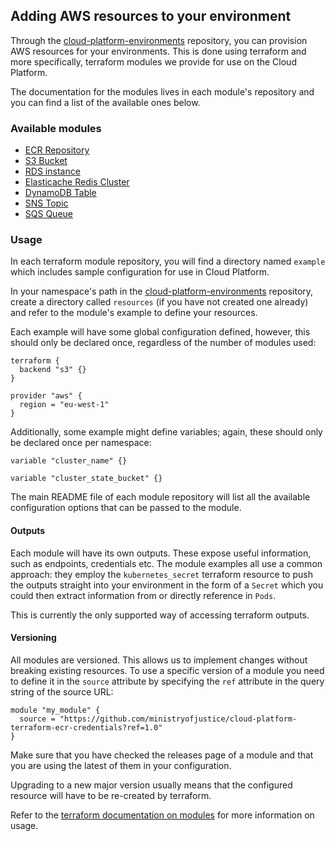 ## Adding AWS resources to your environment

Through the [cloud-platform-environments](https://github.com/ministryofjustice/cloud-platform-environments/) repository, you can provision AWS resources for your environments. This is done using terraform and more specifically, terraform modules we provide for use on the Cloud Platform.

The documentation for the modules lives in each module's repository and you can find a list of the available ones below.

### Available modules

- [ECR Repository](https://github.com/ministryofjustice/cloud-platform-terraform-ecr-credentials)
- [S3 Bucket](https://github.com/ministryofjustice/cloud-platform-terraform-s3-bucket)
- [RDS instance](https://github.com/ministryofjustice/cloud-platform-terraform-rds-instance)
- [Elasticache Redis Cluster](https://github.com/ministryofjustice/cloud-platform-terraform-elasticache-cluster)
- [DynamoDB Table](https://github.com/ministryofjustice/cloud-platform-terraform-dynamodb-cluster)
- [SNS Topic](https://github.com/ministryofjustice/cloud-platform-terraform-sns-topic)
- [SQS Queue](https://github.com/ministryofjustice/cloud-platform-terraform-sqs)

### Usage

In each terraform module repository, you will find a directory named `example` which includes sample configuration for use in Cloud Platform.

In your namespace's path in the [cloud-platform-environments](https://github.com/ministryofjustice/cloud-platform-environments/) repository, create a directory called `resources` (if you have not created one already) and refer to the module's example to define your resources.

Each example will have some global configuration defined, however, this should only be declared once, regardless of the number of modules used:

```
terraform {
  backend "s3" {}
}

provider "aws" {
  region = "eu-west-1"
}
```

Additionally, some example might define variables; again, these should only be declared once per namespace:

```
variable "cluster_name" {}

variable "cluster_state_bucket" {}
```

The main README file of each module repository will list all the available configuration options that can be passed to the module.

#### Outputs
Each module will have its own outputs. These expose useful information, such as endpoints, credentials etc. The module examples all use a common approach: they employ the `kubernetes_secret` terraform resource to push the outputs straight into your environment in the form of a `Secret` which you could then extract information from or directly reference in `Pods`.

This is currently the only supported way of accessing terraform outputs.

#### Versioning

All modules are versioned. This allows us to implement changes without breaking existing resources. To use a specific version of a module you need to define it in the `source` attribute by specifying the `ref` attribute in the query string of the source URL:

```
module "my_module" {
  source = "https://github.com/ministryofjustice/cloud-platform-terraform-ecr-credentials?ref=1.0"
}
```

Make sure that you have checked the releases page of a module and that you are using the latest of them in your configuration.

Upgrading to a new major version usually means that the configured resource will have to be re-created by terraform.

Refer to the [terraform documentation on modules](http://terraform.io/docs/modules) for more information on usage.

